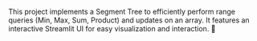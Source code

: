 This project implements a Segment Tree to efficiently perform range queries (Min, Max, Sum, Product) and updates on an array. It features an interactive Streamlit UI for easy visualization and interaction. 🚀
